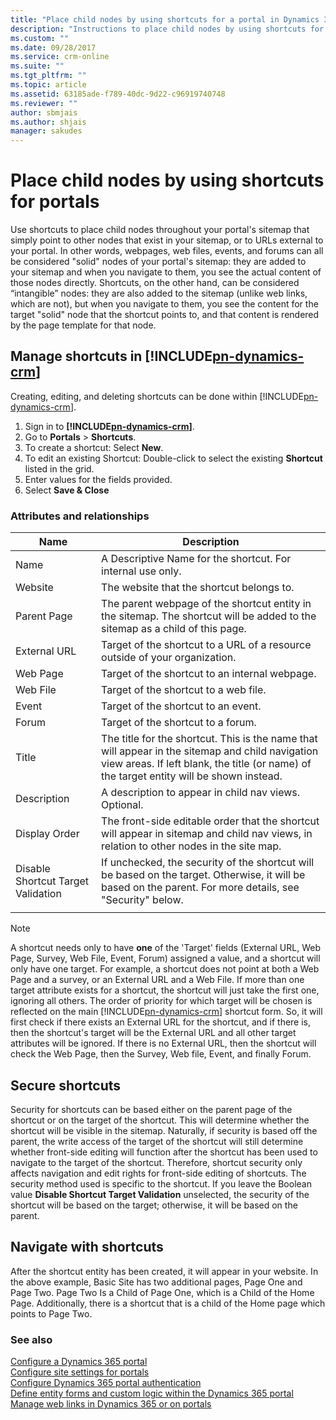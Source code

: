 ```yaml
---
title: "Place child nodes by using shortcuts for a portal in Dynamics 365  | MicrosoftDocs"
description: "Instructions to place child nodes by using shortcuts for portals."
ms.custom: ""
ms.date: 09/28/2017
ms.service: crm-online
ms.suite: ""
ms.tgt_pltfrm: ""
ms.topic: article
ms.assetid: 63185ade-f789-40dc-9d22-c96919740748
ms.reviewer: ""
author: sbmjais
ms.author: shjais
manager: sakudes
---
```

# Place child nodes by using shortcuts for portals
Use shortcuts to place child nodes throughout your portal's sitemap that simply point to other nodes that exist in your sitemap, or to URLs external to your portal. In other words, webpages, web files, events, and forums can all be considered "solid" nodes of your portal's sitemap: they are added to your sitemap and when you navigate to them, you see the actual content of those nodes directly. Shortcuts, on the other hand, can be considered “intangible” nodes: they are also added to the sitemap (unlike web links, which are not), but when you navigate to them, you see the content for the target "solid" node that the shortcut points to, and that content is rendered by the page template for that node.

## Manage shortcuts in [!INCLUDE[pn-dynamics-crm](../includes/pn-dynamics-crm.md)]

Creating, editing, and deleting shortcuts can be done within [!INCLUDE[pn-dynamics-crm](../includes/pn-dynamics-crm.md)].

1. Sign in to **[!INCLUDE[pn-dynamics-crm](../includes/pn-dynamics-crm.md)]**. 
2. Go to **Portals** &gt; **Shortcuts**. 
3. To create a shortcut: Select **New**. 
4. To edit an existing Shortcut: Double-click to select the existing **Shortcut** listed in the grid. 
5. Enter values for the fields provided. 
6. Select **Save & Close**

### Attributes and relationships

| Name                               | Description                                                                                                                                                                                  |
|------------------------------------|----------------------------------------------------------------------------------------------------------------------------------------------------------------------------------------------|
| Name                               | A Descriptive Name for the shortcut. For internal use only.                                                                                                                                  |
| Website                            | The website that the shortcut belongs to.                                                                                                                                                    |
| Parent Page                        | The parent webpage of the shortcut entity in the sitemap. The shortcut will be added to the sitemap as a child of this page.                                                                 |
| External URL                       | Target of the shortcut to a URL of a resource outside of your organization.                                                                                                                  |
| Web Page                           | Target of the shortcut to an internal webpage.                                                                                                                                               |
| Web File                           | Target of the shortcut to a web file.                                                                                                                                                        |
| Event                              | Target of the shortcut to an event.                                                                                                                                                          |
| Forum                              | Target of the shortcut to a forum.                                                                                                                                                           |
| Title                              | The title for the shortcut. This is the name that will appear in the sitemap and child navigation view areas. If left blank, the title (or name) of the target entity will be shown instead. |
| Description                        | A description to appear in child nav views. Optional.                                                                                                                                        |
| Display Order                      | The front-side editable order that the shortcut will appear in sitemap and child nav views, in relation to other nodes in the site map.                                                      |
| Disable Shortcut Target Validation | If unchecked, the security of the shortcut will be based on the target. Otherwise, it will be based on the parent. For more details, see "Security" below.                                   |
||

>[!Note]
> A shortcut needs only to have **one** of the 'Target' fields (External URL, Web Page, Survey, Web File, Event, Forum) assigned a value, and a shortcut will only have one target. For example, a shortcut does not point at both a Web Page and a survey, or an External URL and a Web File. If more than one target attribute exists for a shortcut, the shortcut will just take the first one, ignoring all others. The order of priority for which target will be chosen is reflected on the main [!INCLUDE[pn-dynamics-crm](../includes/pn-dynamics-crm.md)] shortcut form. So, it will first check if there exists an External URL for the shortcut, and if there is, then the shortcut's target will be the External URL and all other target attributes will be ignored. If there is no External URL, then the shortcut will check the Web Page, then the Survey, Web file, Event, and finally Forum. 

## Secure shortcuts

Security for shortcuts can be based either on the parent page of the shortcut or on the target of the shortcut. This will determine whether the shortcut will be visible in the sitemap. Naturally, if security is based off the parent, the write access of the target of the shortcut will still determine whether front-side editing will function after the shortcut has been used to navigate to the target of the shortcut. Therefore, shortcut security only affects navigation and edit rights for front-side editing of shortcuts. The security method used is specific to the shortcut. If you leave the Boolean value **Disable Shortcut Target Validation** unselected, the security of the shortcut will be based on the target; otherwise, it will be based on the parent.

## Navigate with shortcuts

After the shortcut entity has been created, it will appear in your website. In the above example, Basic Site has two additional pages, Page One and Page Two. Page Two Is a Child of Page One, which is a Child of the Home Page. Additionally, there is a shortcut that is a child of the Home page which points to Page Two.

### See also

[Configure a Dynamics 365 portal](configure-portal.md)  
[Configure site settings for portals](configure-site-settings.md)  
[Configure Dynamics 365 portal authentication](configure-portal-authentication.md)  
[Define entity forms and custom logic within the Dynamics 365 portal](entity-forms-custom-logic.md)  
[Manage web links in Dynamics 365 or on portals](manage-web-links.md)  
